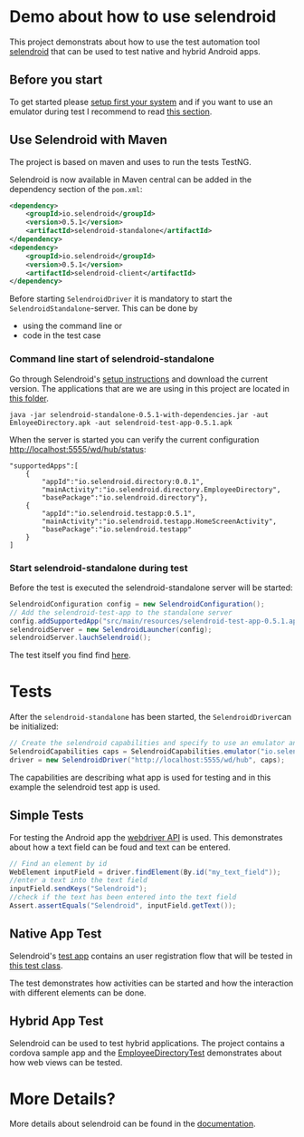 # Demo about how to use selendroid


This project demonstrats about how to use the test automation tool [selendroid](http://selendroid.io) that can be used to test native and hybrid Android apps.

## Before you start

To get started please [setup first your system](http://selendroid.io/setup.html#systemRequirements) and if you want to use an emulator during test I recommend to read [this section](http://selendroid.io/setup.html#androidDevices).


## Use Selendroid with Maven

The project is based on maven and uses to run the tests TestNG.

Selendroid is now available in Maven central can be added in the dependency section of the ```pom.xml```:

```xml
<dependency>
	<groupId>io.selendroid</groupId>
	<version>0.5.1</version>
	<artifactId>selendroid-standalone</artifactId>
</dependency>
<dependency>
	<groupId>io.selendroid</groupId>
	<version>0.5.1</version>
	<artifactId>selendroid-client</artifactId>
</dependency>
```

Before starting ```SelendroidDriver``` it is mandatory to start the ```SelendroidStandalone```-server. This can be done by

* using the command line or
* code in the test case

### Command line start of selendroid-standalone 

Go through Selendroid's [setup instructions](http://selendroid.io/setup.html) and download the current version. The applications that are we are using in this project are located in [this folder](https://github.com/selendroid/demoproject-selendroid/tree/master/src/main/resources).

```
java -jar selendroid-standalone-0.5.1-with-dependencies.jar -aut EmloyeeDirectory.apk -aut selendroid-test-app-0.5.1.apk
```

When the server is started you can verify the current configuration [http://localhost:5555/wd/hub/status](http://localhost:5555/wd/hub/status):

```
"supportedApps":[
	{
		"appId":"io.selendroid.directory:0.0.1",
		"mainActivity":"io.selendroid.directory.EmployeeDirectory",
		"basePackage":"io.selendroid.directory"},
	{
		"appId":"io.selendroid.testapp:0.5.1",
		"mainActivity":"io.selendroid.testapp.HomeScreenActivity",
		"basePackage":"io.selendroid.testapp"
	}
]

```

### Start selendroid-standalone during test


Before the test is executed the selendroid-standalone server will be started:

```java
SelendroidConfiguration config = new SelendroidConfiguration();
// Add the selendroid-test-app to the standalone server
config.addSupportedApp("src/main/resources/selendroid-test-app-0.5.1.apk");
selendroidServer = new SelendroidLauncher(config);
selendroidServer.lauchSelendroid();
```
The test itself you find find [here](https://github.com/selendroid/demoproject-selendroid/blob/master/src/main/java/io/selendroid/demo/SelendroidIntegrationTest.java).



# Tests

After the ```selendroid-standalone``` has been started, the ```SelendroidDriver```can be initialized:

```java
// Create the selendroid capabilities and specify to use an emulator and selendroid's test app
SelendroidCapabilities caps = SelendroidCapabilities.emulator("io.selendroid.testapp:0.5.1");
driver = new SelendroidDriver("http://localhost:5555/wd/hub", caps);
```

The capabilities are describing what app is used for testing and in this example the selendroid test app is used. 

## Simple Tests

For testing the Android app the [webdriver API](http://docs.seleniumhq.org/docs/03_webdriver.jsp) is used. This demonstrates about how a text field can be foud and text can be entered.

```java
// Find an element by id
WebElement inputField = driver.findElement(By.id("my_text_field"));
//enter a text into the text field
inputField.sendKeys("Selendroid");
//check if the text has been entered into the text field
Assert.assertEquals("Selendroid", inputField.getText());
```

## Native App Test

Selendroid's [test app]() contains an user registration flow that will be tested in [this test class](blabla).

The test demonstrates how activities can be started and how the interaction with different elements can be done.

## Hybrid App Test

Selendroid can be used to test hybrid applications. The project contains a cordova sample app and the [EmployeeDirectoryTest](blabla) demonstrates about how web views can be tested.

# More Details?
More details about selendroid can be found in the  [documentation](http://selendroid.io).
